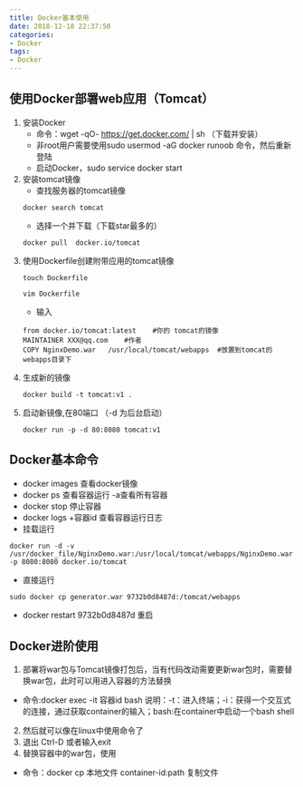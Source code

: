 ```yaml
---
title: Docker基本使用
date: 2018-12-18 22:37:50
categories:
- Docker
tags:
- Docker
---
```

## 使用Docker部署web应用（Tomcat）
1. 安装Docker
    - 命令：wget -qO- https://get.docker.com/ | sh （下载并安装）
    - 非root用户需要使用sudo usermod -aG docker runoob 命令，然后重新登陆
    - 启动Docker，sudo service docker start
2. 安装tomcat镜像
    - 查找服务器的tomcat镜像
    ````
    docker search tomcat 
    ````
    - 选择一个并下载（下载star最多的）
    ````
    docker pull  docker.io/tomcat
    ````
<!--more-->   
3. 使用Dockerfile创建附带应用的tomcat镜像
    ````
    touch Dockerfile
    
    vim Dockerfile
    ````
    - 输入
    ````
    from docker.io/tomcat:latest    #你的 tomcat的镜像
    MAINTAINER XXX@qq.com    #作者
    COPY NginxDemo.war   /usr/local/tomcat/webapps  #放置到tomcat的webapps目录下
    ````
4. 生成新的镜像
    ````
    docker build -t tomcat:v1 .
    ````
5. 启动新镜像,在80端口 （-d 为后台启动）
    ````
    docker run -p -d 80:8080 tomcat:v1
    ````
## Docker基本命令
- docker images 查看docker镜像
- docker ps   查看容器运行  -a查看所有容器
- docker stop 停止容器
- docker logs +容器id  查看容器运行日志
- 挂载运行
````
docker run -d -v /usr/docker_file/NginxDemo.war:/usr/local/tomcat/webapps/NginxDemo.war -p 8080:8080 docker.io/tomcat 
````
- 直接运行
````
sudo docker cp generator.war 9732b0d8487d:/tomcat/webapps
````
- docker restart 9732b0d8487d 重启

## Docker进阶使用
1. 部署将war包与Tomcat镜像打包后，当有代码改动需要更新war包时，需要替换war包，此时可以用进入容器的方法替换
- 命令:docker exec -it  容器id bash 说明：-t：进入终端；-i：获得一个交互式的连接，通过获取container的输入；bash:在container中启动一个bash shell
2. 然后就可以像在linux中使用命令了
3. 退出 Ctrl-D 或者输入exit
4. 替换容器中的war包，使用
- 命令：docker cp  本地文件  container-id:path 复制文件
